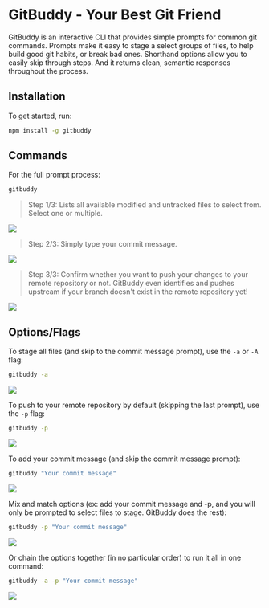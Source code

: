 # GitBuddy - Your Best Git Friend

GitBuddy is an interactive CLI that provides simple prompts for common git commands. Prompts make it easy to stage a select groups of files, to help build good git habits, or break bad ones. Shorthand options allow you to easily skip through steps. And it returns clean, semantic responses throughout the process.

## Installation

To get started, run:

```bash
npm install -g gitbuddy
```

## Commands

For the full prompt process:

```bash
gitbuddy
```
> Step 1/3: Lists all available modified and untracked files to select from. Select one or multiple.

![](https://gitbuddy.s3-us-west-2.amazonaws.com/GitBuddy_Step_1-min.gif)

> Step 2/3: Simply type your commit message.

![](https://gitbuddy.s3-us-west-2.amazonaws.com/GitBuddy_Step_2-min.gif)

> Step 3/3: Confirm whether you want to push your changes to your remote repository or not. GitBuddy even identifies and pushes upstream if your branch doesn't exist in the remote repository yet!

![](https://gitbuddy.s3-us-west-2.amazonaws.com/GitBuddy_Step_3-min.gif)

## Options/Flags

To stage all files (and skip to the commit message prompt), use the `-a` or `-A` flag:

```bash
gitbuddy -a
```

![](https://gitbuddy.s3-us-west-2.amazonaws.com/GitBuddy_Add_Flag-min.gif)

To push to your remote repository by default (skipping the last prompt), use the `-p` flag:

```bash
gitbuddy -p
```

![](https://gitbuddy.s3-us-west-2.amazonaws.com/GitBuddy_P_Flag-min.gif)

To add your commit message (and skip the commit message prompt):

```bash
gitbuddy "Your commit message"
```

![](https://gitbuddy.s3-us-west-2.amazonaws.com/GitBuddy_Commit_Flag-min.gif)

Mix and match options (ex: add your commit message and -p, and you will only be prompted to select files to stage. GitBuddy does the rest):

```bash
gitbuddy -p "Your commit message"
```

![](https://gitbuddy.s3-us-west-2.amazonaws.com/GitBuddy_Combo_Flags-min.gif)

Or chain the options together (in no particular order) to run it all in one command:

```bash
gitbuddy -a -p "Your commit message"
```

![](https://gitbuddy.s3-us-west-2.amazonaws.com/GitBuddy_All_Flags-min.gif)
